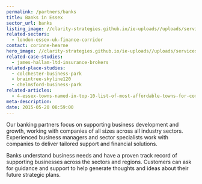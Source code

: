 ```yaml
---
permalink: /partners/banks
title: Banks in Essex
sector_url: banks
listing_image: //clarity-strategies.github.io/ie-uploads//uploads/services/Banks_List_555x300.jpg
related-sectors:
  - london-essex-uk-finance-corridor
contact: corinne-hearne
hero_image: //clarity-strategies.github.io/ie-uploads//uploads/services/Banks_1980x600.jpg
related-case-studies:
  - james-hallam-ltd-insurance-brokers
related-place-studies:
  - colchester-business-park
  - braintree-skyline120
  - chelmsford-business-park
related-articles:
  - 4-essex-towns-named-in-top-10-list-of-most-affordable-towns-for-commuters-to-london
meta-description:  
date: 2015-05-20 08:59:00
---
```


Our banking partners focus on supporting business development and growth, working with companies of all sizes across all industry sectors.
 Experienced business managers and sector specialists work with companies to deliver tailored support and financial solutions.

 Banks understand business needs and have a proven track record of supporting businesses across the sectors and regions.  Customers can ask for guidance and support to help generate thoughts and ideas about their future strategic plans.